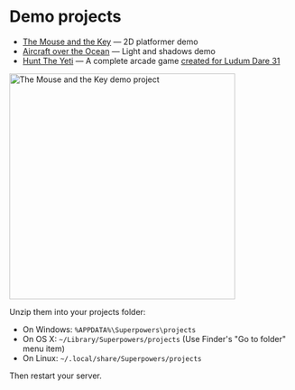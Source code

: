 # Demo projects

  * [The Mouse and the Key](https://bitbucket.org/sparklinlabs/superpowers-mouse-key-demo/) &mdash; 2D platformer demo
  * [Aircraft over the Ocean](https://bitbucket.org/sparklinlabs/superpowers-aircraft-water) &mdash; Light and shadows demo
  * [Hunt The Yeti](https://bitbucket.org/sparklinlabs/hunt-the-yeti) &mdash; A complete arcade game [created for Ludum Dare 31](http://sparklinlabs.itch.io/hunt-the-yeti)

<img src="/images/mickey.png" alt=" The Mouse and the Key demo project" height="400" />

Unzip them into your projects folder:

  * On Windows: `%APPDATA%\Superpowers\projects`
  * On OS X: `~/Library/Superpowers/projects` (Use Finder's "Go to folder" menu item)
  * On Linux: `~/.local/share/Superpowers/projects`

Then restart your server.
